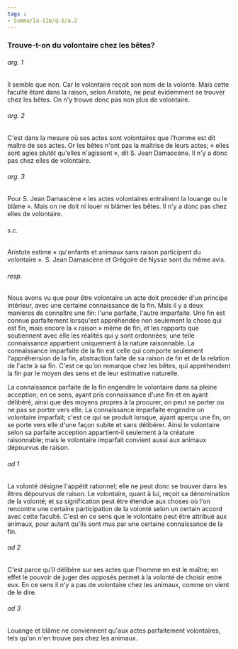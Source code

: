 ```yaml
---
tags : 
- Summa/Ia-IIæ/q.6/a.2
---
```


### Trouve-t-on du volontaire chez les bêtes?

###### arg. 1
Il semble que non. Car le volontaire reçoit son nom de la volonté. Mais cette faculté étant dans la raison, selon Aristote, ne peut évidemment se trouver chez les bêtes. On n'y trouve donc pas non plus de volontaire. 

###### arg. 2
C'est dans la mesure où ses actes sont volontaires que l'homme est dit maître de ses actes. Or les bêtes n'ont pas la maîtrise de leurs actes; « elles sont agies plutôt qu'elles n'agissent », dit S. Jean Damascène. Il n'y a donc pas chez elles de volontaire. 

###### arg. 3
Pour S. Jean Damascène « les actes volontaires entraînent la louange ou le blâme ». Mais on ne doit ni louer ni blâmer les bêtes. Il n'y a donc pas chez elles de volontaire. 

###### s.c.
Aristote estime « qu'enfants et animaux sans raison participent du volontaire ». S. Jean Damascène et Grégoire de Nysse sont du même avis. 

###### resp.
Nous avons vu que pour être volontaire un acte doit procéder d'un principe intérieur, avec une certaine connaissance de la fin. Mais il y a deux manières de connaître une fin: l'une parfaite, l'autre imparfaite. Une fin est connue parfaitement lorsqu'est appréhendée non seulement la chose qui est fin, mais encore la « raison » même de fin, et les rapports que soutiennent avec elle les réalités qui y sont ordonnées; une telle connaissance appartient uniquement à la nature raisonnable. La connaissance imparfaite de la fin est celle qui comporte seulement l'appréhension de la fin, abstraction faite de sa raison de fin et de la relation de l'acte à sa fin. C'est ce qu'on remarque chez les bêtes, qui appréhendent la fin par le moyen des sens et de leur estimative naturelle. 

La connaissance parfaite de la fin engendre le volontaire dans sa pleine acception; en ce sens, ayant pris connaissance d'une fin et en ayant délibéré, ainsi que des moyens propres à la procurer, on peut se porter ou ne pas se porter vers elle. La connaissance imparfaite engendre un volontaire imparfait; c'est ce qui se produit lorsque, ayant aperçu une fin, on se porte vers elle d'une façon subite et sans délibérer. Ainsi le volontaire selon sa parfaite acception appartient-il seulement à la créature raisonnable; mais le volontaire imparfait convient aussi aux animaux dépourvus de raison. 

###### ad 1
La volonté désigne l'appétit rationnel; elle ne peut donc se trouver dans les êtres dépourvus de raison. Le volontaire, quant à lui, reçoit sa dénomination de la volonté; et sa signification peut être étendue aux choses où l'on rencontre une certaine participation de la volonté selon un certain accord avec cette faculté. C'est en ce sens que le volontaire peut être attribué aux animaux, pour autant qu'ils sont mus par une certaine connaissance de la fin. 

###### ad 2
C'est parce qu'il délibère sur ses actes que l'homme en est le maître; en effet le pouvoir de juger des opposés permet à la volonté de choisir entre eux. En ce sens il n'y a pas de volontaire chez les animaux, comme on vient de le dire. 

###### ad 3
Louange et blâme ne conviennent qu'aux actes parfaitement volontaires, tels qu'on n'en trouve pas chez les animaux. 

